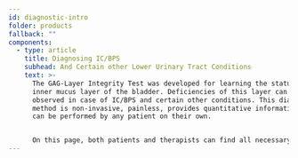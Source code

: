 ```yaml
---
id: diagnostic-intro
folder: products
fallback: ""
components:
  - type: article
    title: Diagnosing IC/BPS
    subhead: And Certain other Lower Urinary Tract Conditions
    text: >-
      The GAG-Layer Integrity Test was developed for learning the status of the
      inner mucus layer of the bladder. Deficiencies of this layer can be
      observed in case of IC/BPS and certain other conditions. This diagnostic
      method is non-invasive, painless, provides quantitative information and it
      can be performed by any patient on their own.


      On this page, both patients and therapists can find all necessary information on the GAG-Layer Integrity Test.
---
```

